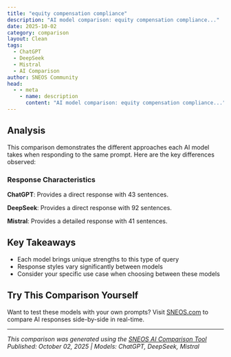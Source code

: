 ```yaml
---
title: "equity compensation compliance"
description: "AI model comparison: equity compensation compliance..."
date: 2025-10-02
category: comparison
layout: Clean
tags:
  - ChatGPT
  - DeepSeek
  - Mistral
  - AI Comparison
author: SNEOS Community
head:
  - - meta
    - name: description
      content: "AI model comparison: equity compensation compliance..."
---
```


<ChatComparison
  title="equity compensation compliance"
  prompt="equity compensation compliance"
  :responses='{"ChatGPT": "Equity compensation compliance refers to adhering to the legal, regulatory, and tax requirements involved in granting employees or other stakeholders ownership interests in a company, typically in the form of stock options, restricted stock units (RSUs), stock grants, or other equity awards. Proper compliance ensures that the company avoids legal pitfalls, tax penalties, and accounting issues related to equity plans.\n\n### Key Areas of Equity Compensation Compliance\n\n1. **Securities Laws Compliance**\n - **Registration Requirements:** Equity awards often involve the issuance of securities. Companies must comply with federal and state securities laws (e.g., SEC regulations in the U.S.).\n - **Exemptions:** Many private companies rely on exemptions from registration (e.g., Rule 701 for private offerings) to issue equity awards without full registration.\n - **Reporting:** Public companies may have ongoing reporting obligations related to equity compensation.\n\n2. **Tax Compliance**\n - **Internal Revenue Code (IRC) Rules:** Different types of equity awards have distinct tax treatments (e.g., ISOs vs. NSOs).\n - **Withholding and Reporting:** Employers must properly withhold payroll taxes and report income related to equity compensation.\n - **Fair Market Value (FMV) Determinations:** Accurate FMV is crucial for tax compliance and setting exercise prices.\n\n3. **Employment Laws**\n - Ensure that equity compensation plans comply with wage and hour laws and do not inadvertently violate employee rights.\n\n4. **Accounting Standards**\n - Proper accounting under standards such as ASC 718 (formerly FAS 123R) for U.S. companies.\n - Accurate expense recognition and disclosure.\n\n5. **Plan Documentation and Governance**\n - Drafting clear equity compensation plans and award agreements.\n - Maintaining necessary approvals from the board of directors and shareholders.\n \n6. **Anti-Fraud and Insider Trading**\n - Implement policies preventing insider trading.\n - Ensure timely disclosures and blackout periods.\n\n### Best Practices for Equity Compensation Compliance\n\n- **Regular Legal Review:** Have securities and tax counsel review equity plans and grants.\n- **Accurate Record-Keeping:** Maintain detailed records of grants, exercises, cancellations, and valuations.\n- **Employee Communication:** Clear disclosures about terms, tax implications, and risks.\n- **Use Technology:** Equity management software can enhance compliance and reporting.\n- **Training:** Educate HR, finance, and executives on compliance requirements.\n\n### Common Compliance Challenges\n\n- Valuation of private company stock.\n- Meeting disclosure requirements during financing or public offerings.\n- Managing international equity plans considering local laws.\n- Handling terminations, retirements, and change of control scenarios.\n\n---\n\nIf you want detailed guidance on specific aspects like tax rules for ISOs, SEC compliance, or drafting a compliance program, feel free to ask!", "DeepSeek": "Of course. This is a critical and complex area of corporate law and finance. \u0022Equity compensation compliance\u0022 refers to the set of rules, regulations, and best practices that companies must follow when they grant ownership interests (like stock options, RSUs, etc.) to employees, directors, and other service providers.\n\nFailure to comply can lead to severe consequences, including tax penalties for the company and the employee, loss of the tax-advantaged status of the plan, accounting errors, securities law violations, and employee dissatisfaction.\n\nHere is a comprehensive breakdown of equity compensation compliance, broken down by key areas.\n\n---\n\n### 1. Core Components of Equity Compensation Compliance\n\nCompliance is not a single task but a continuous process involving several interconnected areas:\n\n#### A. Tax Compliance\nThis is often the most immediate and costly area for mistakes. The rules vary significantly by country.\n\n* **United States (IRS Regulations):**\n * **Statutory vs. Non-Statutory Options:** Understanding the difference is fundamental.\n * **Incentive Stock Options (ISOs):** Must comply with strict rules in the Internal Revenue Code (Section 422) to receive preferential tax treatment (no regular income tax at exercise, potential capital gains on sale). Key rules include:\n * $100,000 Vesting Limitation per year.\n * Holding Periods (must hold shares for at least 2 years from grant and 1 year from exercise).\n * Must be granted to employees only (not contractors or directors).\n * **Non-Qualified Stock Options (NSOs):** More flexible but taxed as ordinary income at exercise.\n * **Section 409A - Deferred Compensation:** This is a critical and complex area.\n * **The Rule:** Prohibits deferring income tax on compensation unless the plan meets strict requirements.\n * **The Pitfall:** Granting stock options with an exercise price **below** the Fair Market Value (FMV) of the stock on the grant date creates an immediate 409A violation.\n * **The Solution:** Companies must perform a **409A Valuation** (a formal appraisal of the company\u0027s common stock) at least every 12 months, or after a material event, to set the exercise price. Relying on a \u0022good faith\u0022 determination without a formal valuation is extremely risky.\n * **Tax Reporting \u0026 Withholding:** Companies must report income from NSO exercises and RSU vestings on Form W-2 (for employees) or 1099-NEC (for non-employees) and handle appropriate tax withholding.\n\n* **International:** For companies with global employees, compliance becomes exponentially more complex.\n * Each country has its own tax treatment, reporting requirements, and social security obligations.\n * Local laws may restrict or make certain equity awards (like options) impractical.\n * Data privacy laws (like GDPR in Europe) impact how employee data is handled.\n\n#### B. Securities Law Compliance\nIssuing stock is subject to securities laws designed to protect investors.\n\n* **Securities Registration or Exemption:** Companies cannot \u0022sell\u0022 or issue stock unless the offering is registered with the SEC or qualifies for an exemption.\n * **Common Exemptions for Private Companies:**\n * **Rule 701:** The most important exemption for private companies. It allows them to grant equity compensation without SEC registration if they meet specific conditions, including:\n * Disclosure thresholds (if grants exceed $10 million in a 12-month period, a specific risk disclosure document must be provided).\n * Limits on who can receive the securities (employees, directors, consultants, advisors).\n * **Regulation D:** Often used for larger financing rounds but can be relevant for certain investor-employees.\n * **Blue Sky Laws:** Companies must also comply with state-level securities laws, though Rule 701 often provides a safe harbor.\n\n#### C. Corporate Governance \u0026 Plan Administration\nThe equity plan itself is the foundational document.\n\n* **Equity Incentive Plan:** This document, approved by the Board of Directors and shareholders, is the source of all authority to grant equity. It must be meticulously drafted and followed. Key provisions include:\n * **Share Pool:** The total number of shares reserved for issuance under the plan.\n * **Eligibility:** Who can receive grants.\n * **Types of Awards:** What can be granted (ISOs, NSOs, RSUs, etc.).\n * **Administration:** Who has the authority to grant awards (typically the Board or a Compensation Committee).\n* **Board Resolutions:** Every grant should be formally approved by the Board or a committee via a resolution that specifies the grant date, recipient, number of shares, exercise price, and vesting schedule.\n* **Grant Agreements:** Each recipient must sign an agreement that outlines the terms and conditions of their specific award.\n\n#### D. Financial Accounting (ASC 718)\nCompanies must account for the cost of equity compensation on their financial statements.\n\n* **The Standard:** ASC 718 (formerly FAS 123R) requires companies to recognize the fair value of stock-based awards as an expense over the vesting period.\n* **The Process:** This requires a valuation (often the same 409A valuation) and complex calculations to determine the expense for each grant, which then impacts the company\u0027s P\u0026L statement.\n\n---\n\n### 2. The Compliance Lifecycle: A Stage-by-Stage Guide\n\nCompliance requirements evolve as the company grows.\n\n| Stage of Company | Key Compliance Focus Areas |\n| :--- | :--- |\n| **Startup (Pre-Series A)** | \u2022 Draft a solid **Equity Incentive Plan** and get shareholder approval.\u003Cbr\u003E\u2022 Perform an initial **409A Valuation** to set your option exercise price.\u003Cbr\u003E\u2022 Issue Board consents for all grants.\u003Cbr\u003E\u2022 Use proper **Grant Agreements** for every hire. |\n| **Growth (Series A/B/C)** | \u2022 **Refresh 409A Valuations** regularly (annually and after material events).\u003Cbr\u003E\u2022 Monitor **Rule 701** disclosure thresholds.\u003Cbr\u003E\u2022 Establish a formal **Compensation Committee**.\u003Cbr\u003E\u2022 Begin managing cap table and accounting (ASC 718) with more rigor.\u003Cbr\u003E\u2022 Start planning for **international expansion** if applicable. |\n| **Pre-IPO / Public Company** | \u2022 Prepare for a **409A Valuation** to be scrutinized by auditors and the SEC.\u003Cbr\u003E\u2022 Expand the equity plan and seek shareholder approval for a larger share pool.\u003Cbr\u003E\u2022 Implement rigorous internal controls (SOX compliance).\u003Cbr\u003E\u2022 Prepare for complex executive compensation reporting (Say-on-Pay, Proxy statements).\u003Cbr\u003E\u2022 Manage insider trading policies and blackout periods. |\n\n---\n\n### 3. Common Pitfalls and How to Avoid Them\n\n1. **The \u0022Handshake\u0022 Grant:** Granting equity without a formal Board approval and signed agreement. **Fix:** Always document every grant with a Board consent and a signed agreement.\n2. **Incorrect Exercise Price:** Setting the option price based on a previous financing round\u0027s price per share (which is for preferred stock) without a 409A valuation. **Fix:** Always use a current 409A valuation to price *common stock* options.\n3. **Ignoring Rule 701 Limits:** Accidentally exceeding the $10 million disclosure threshold and failing to provide the required financial and risk disclosures to employees. **Fix:** Track the aggregate sales under the plan rolling 12-month period.\n4. **Poor Record Keeping:** Using spreadsheets that become error-prone and lack an audit trail. **Fix:** Use dedicated cap table management software (e.g., Carta, Pulley, Shareworks).\n5. **Forgetting International Complexity:** Assuming the US model works globally. **Fix:** Engage local counsel in each country before granting equity to non-US participants.\n\n### Essential Partners for Compliance\n\nNo company manages this alone. Key advisors include:\n\n* **Securities Lawyer:** Drafts the plan, advises on 409A, Rule 701, and corporate governance.\n* **409A Valuation Firm:** Provides a defensible, third-party valuation.\n* **Accountant / Auditor:** Ensures proper ASC 718 accounting and reporting.\n* **Cap Table Management Platform:** Automates grant issuance, tracking, and compliance reporting.\n* **Global Mobility/Payroll Specialist:** Manages international tax withholding and reporting.\n\n**Disclaimer:** This information is for educational purposes only and does not constitute legal or tax advice. You should consult with qualified legal and tax professionals to address your specific situation.", "Mistral": "Equity compensation compliance involves ensuring that the granting, vesting, and exercise of equity-based compensation (such as stock options, restricted stock, and performance shares) adhere to legal, regulatory, and internal company policies. Here are some key aspects of equity compensation compliance:\n\n### 1. **Legal and Regulatory Compliance**\n - **Securities Laws**: Ensure compliance with securities laws, such as the Securities Act of 1933 and the Securities Exchange Act of 1934 in the United States. This includes proper registration or exemption from registration for equity awards.\n - **Tax Laws**: Comply with tax laws, including reporting and withholding requirements. For example, in the U.S., this includes compliance with IRS regulations for reporting equity compensation on Form W-2 or 1099.\n - **Accounting Standards**: Follow accounting standards such as ASC 718 (formerly FAS 123R) in the U.S., which governs the accounting for stock-based compensation.\n\n### 2. **Internal Policies and Procedures**\n - **Plan Documents**: Ensure that equity compensation plans are properly documented and approved by the board of directors.\n - **Grant Agreements**: Draft and execute grant agreements that clearly outline the terms and conditions of the equity awards.\n - **Vesting Schedules**: Implement and track vesting schedules to ensure that awards vest according to the terms of the grant agreements.\n - **Exercise Procedures**: Establish clear procedures for the exercise of stock options and other equity awards.\n\n### 3. **Reporting and Disclosure**\n - **Financial Statements**: Properly account for equity compensation in financial statements, including the recognition of expense and the disclosure of outstanding awards.\n - **Proxy Statements**: Disclose equity compensation information in proxy statements, including details on executive compensation.\n - **SEC Filings**: For publicly traded companies, ensure compliance with SEC reporting requirements, such as Forms 10-K, 10-Q, and 8-K.\n\n### 4. **Employee Communication**\n - **Education**: Provide education and training to employees on the terms and conditions of their equity awards.\n - **Communication**: Ensure clear and timely communication regarding vesting, exercise, and tax implications of equity awards.\n\n### 5. **Administrative Compliance**\n - **Record Keeping**: Maintain accurate records of all equity awards, including grant dates, vesting schedules, exercise dates, and tax withholding.\n - **Systems and Tools**: Use appropriate systems and tools to manage equity compensation, such as equity administration software.\n - **Audits**: Conduct regular audits to ensure compliance with all relevant laws, regulations, and internal policies.\n\n### 6. **International Considerations**\n - **Local Laws**: For companies with international employees, ensure compliance with local securities, tax, and labor laws.\n - **Currency Exchange**: Address issues related to currency exchange rates and potential fluctuations.\n - **Cultural Differences**: Be mindful of cultural differences and local practices that may affect the implementation of equity compensation plans.\n\n### 7. **Risk Management**\n - **Fraud Prevention**: Implement controls to prevent fraud and ensure the integrity of the equity compensation process.\n - **Compliance Training**: Provide training to employees involved in the administration of equity compensation to ensure they understand and comply with all relevant requirements.\n\n### 8. **Technology and Data Security**\n - **Data Protection**: Ensure that sensitive information related to equity compensation is protected and complies with data privacy regulations.\n - **System Integrity**: Maintain the integrity and security of systems used to manage equity compensation.\n\n### 9. **Continuous Improvement**\n - **Review and Update**: Regularly review and update equity compensation plans and procedures to ensure they remain compliant and effective.\n - **Feedback Mechanism**: Establish mechanisms for feedback from employees and stakeholders to identify areas for improvement.\n\nBy focusing on these key aspects, companies can ensure that their equity compensation programs are compliant, transparent, and effective in achieving their intended goals."}' 
  published-date="01:56"
/>

## Analysis

This comparison demonstrates the different approaches each AI model takes when responding to the same prompt. Here are the key differences observed:

### Response Characteristics

**ChatGPT**: Provides a direct response with 43 sentences. 

**DeepSeek**: Provides a direct response with 92 sentences. 

**Mistral**: Provides a detailed response with 41 sentences. 

## Key Takeaways

- Each model brings unique strengths to this type of query
- Response styles vary significantly between models
- Consider your specific use case when choosing between these models

## Try This Comparison Yourself

Want to test these models with your own prompts? Visit [SNEOS.com](https://sneos.com) to compare AI responses side-by-side in real-time.

---

*This comparison was generated using the [SNEOS AI Comparison Tool](https://sneos.com)*
*Published: October 02, 2025 | Models: ChatGPT, DeepSeek, Mistral*
